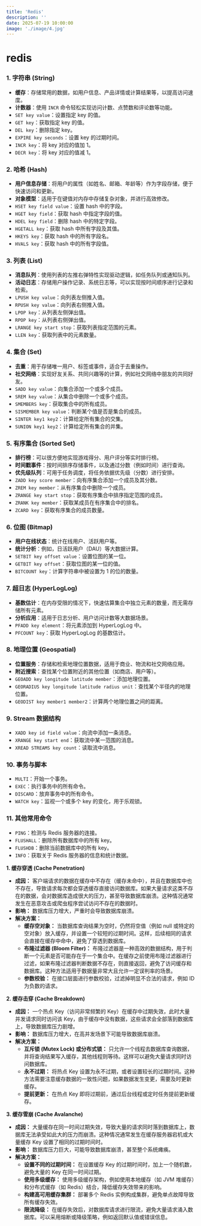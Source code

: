 ```yaml
---
title: 'Redis'
description: ''
date: 2025-07-19 10:00:00
image: './image/4.jpg'
---
```

# redis

### **1. 字符串 (String)**

- **缓存**：存储常用的数据，如用户信息、产品详情或计算结果等，以提高访问速度。
- **计数器**：使用 `INCR` 命令轻松实现访问计数、点赞数和评论数等功能。
- `SET key value`：设置指定 key 的值。
- `GET key`：获取指定 key 的值。
- `DEL key`：删除指定 key。
- `EXPIRE key seconds`：设置 key 的过期时间。
- `INCR key`：将 key 对应的值加 1。
- `DECR key`：将 key 对应的值减 1。

### **2. 哈希 (Hash)**

- **用户信息存储**：将用户的属性（如姓名、邮箱、年龄等）作为字段存储，便于快速访问和更新。
- **对象模型**：适用于在键值对内存中存储复杂对象，并进行高效修改。
- `HSET key field value`：设置 hash 中的字段。
- `HGET key field`：获取 hash 中指定字段的值。
- `HDEL key field`：删除 hash 中的特定字段。
- `HGETALL key`：获取 hash 中所有字段及其值。
- `HKEYS key`：获取 hash 中的所有字段名。
- `HVALS key`：获取 hash 中的所有字段值。

### **3. 列表 (List)**

- **消息队列**：使用列表的左推右弹特性实现驱动逻辑，如任务队列或通知队列。
- **活动日志**：存储用户操作记录、系统日志等，可以实现按时间顺序进行记录和检索。
- `LPUSH key value`：向列表左侧推入值。
- `RPUSH key value`：向列表右侧推入值。
- `LPOP key`：从列表左侧弹出值。
- `RPOP key`：从列表右侧弹出值。
- `LRANGE key start stop`：获取列表指定范围的元素。
- `LLEN key`：获取列表中的元素数量。

### **4. 集合 (Set)**

- **去重**：用于存储唯一用户、标签或事件，适合于去重操作。
- **社交网络**：实现好友关系、共同兴趣等的计算，例如社交网络中朋友的共同好友。
- `SADD key value`：向集合添加一个或多个成员。
- `SREM key value`：从集合中删除一个或多个成员。
- `SMEMBERS key`：获取集合中的所有成员。
- `SISMEMBER key value`：判断某个值是否是集合的成员。
- `SINTER key1 key2`：计算给定所有集合的交集。
- `SUNION key1 key2`：计算给定所有集合的并集。

### **5. 有序集合 (Sorted Set)**

- **排行榜**：可以很方便地实现游戏得分、用户评分等实时排行榜。
- **时间戳事件**：按时间排序存储事件，以及通过分数（例如时间）进行查询。
- **优先级队列**：可用于任务调度，将任务依据优先级（分数）进行安排。
- `ZADD key score member`：向有序集合添加一个成员及其分数。
- `ZREM key member`：从有序集合中删除一个成员。
- `ZRANGE key start stop`：获取有序集合中排序指定范围的成员。
- `ZRANK key member`：获取某成员在有序集合中的排名。
- `ZCARD key`：获取有序集合的成员数量。

### **6. 位图 (Bitmap)**

- **用户在线状态**：统计在线用户、活跃用户等。
- **统计分析**：例如，日活跃用户（DAU）等大数据计算。
- `SETBIT key offset value`：设置位图的某一位。
- `GETBIT key offset`：获取位图的某一位的值。
- `BITCOUNT key`：计算字符串中被设置为 1 的位的数量。

### **7. 超日志 (HyperLogLog)**

- **基数估计**：在内存受限的情况下，快速估算集合中独立元素的数量，而无需存储所有元素。
- **分析应用**：适用于日志分析、用户访问计数等大数据场景。
- `PFADD key element`：将元素添加到 HyperLogLog 中。
- `PFCOUNT key`：获取 HyperLogLog 的基数估计。

### **8. 地理位置 (Geospatial)**

- **位置服务**：存储和检索地理位置数据，适用于商业、物流和社交网络应用。
- **附近搜索**：查找某个位置附近的其他位置（如商店、用户等）。
- `GEOADD key longitude latitude member`：添加地理位置。
- `GEORADIUS key longitude latitude radius unit`：查找某个半径内的地理位置。
- `GEODIST key member1 member2`：计算两个地理位置之间的距离。

### **9. Stream 数据结构**

- `XADD key id field value`：向流中添加一条消息。
- `XRANGE key start end`：获取流中某一范围的消息。
- `XREAD STREAMS key count`：读取流中消息。

### **10. 事务与脚本**

- `MULTI`：开始一个事务。
- `EXEC`：执行事务中的所有命令。
- `DISCARD`：放弃事务中的所有命令。
- `WATCH key`：监视一个或多个 key 的变化，用于乐观锁。

### **11. 其他常用命令**

- `PING`：检测与 Redis 服务器的连接。
- `FLUSHALL`：删除所有数据库中的所有 key。
- `FLUSHDB`：删除当前数据库中的所有 key。
- `INFO`：获取关于 Redis 服务器的信息和统计数据。

**1. 缓存穿透 (Cache Penetration)**

- **成因：** 客户端请求的数据在缓存中不存在（缓存未命中），并且在数据库中也不存在，导致请求每次都会穿透缓存直接访问数据库。如果大量请求这类不存在的数据，会对数据库造成很大的压力，甚至导致数据库崩溃。这种情况通常发生在恶意攻击或爬虫程序尝试访问不存在的数据时。
- **影响：** 数据库压力增大，严重时会导致数据库崩溃。
- **解决方案：**
    - **缓存空对象：** 当数据库查询结果为空时，仍然将空值（例如 null 或特定的空对象）放入缓存，并设置一个较短的过期时间。这样，后续相同的请求会直接在缓存中命中，避免了穿透到数据库。
    - **布隆过滤器 (Bloom Filter)：** 布隆过滤器是一种高效的数据结构，用于判断一个元素是否可能存在于一个集合中。在缓存之前使用布隆过滤器进行过滤，如果布隆过滤器判断数据不存在，则直接返回，避免了访问缓存和数据库。这种方法适用于数据量非常大且允许一定误判率的场景。
    - **参数校验：** 在接口层面进行参数校验，过滤掉明显不合法的请求，例如 ID 为负数的请求。

**2. 缓存击穿 (Cache Breakdown)**

- **成因：** 一个热点 Key（访问非常频繁的 Key）在缓存中过期失效，此时大量并发请求同时访问该 Key，由于缓存中没有数据，这些请求会全部落到数据库上，导致数据库压力剧增。
- **影响：** 数据库压力增大，在高并发场景下可能导致数据库崩溃。
- **解决方案：**
    - **互斥锁 (Mutex Lock) 或分布式锁：** 只允许一个线程去数据库查询数据，并将查询结果写入缓存，其他线程则等待。这样可以避免大量请求同时访问数据库。
    - **永不过期：** 将热点 Key 设置为永不过期，或者设置较长的过期时间。这种方法需要注意缓存数据的一致性问题，如果数据发生变更，需要及时更新缓存。
    - **提前更新：** 在热点 Key 即将过期前，通过后台线程或定时任务提前更新缓存。

**3. 缓存雪崩 (Cache Avalanche)**

- **成因：** 大量缓存在同一时间过期失效，导致大量的请求同时落到数据库上，数据库无法承受如此大的压力而崩溃。这种情况通常发生在缓存服务器宕机或大量缓存 Key 设置了相同的过期时间时。
- **影响：** 数据库压力巨大，可能导致数据库崩溃，甚至整个系统瘫痪。
- **解决方案：**
    - **设置不同的过期时间：** 在设置缓存 Key 的过期时间时，加上一个随机数，避免大量的 Key 在同一时间过期。
    - **使用多级缓存：** 使用多级缓存架构，例如使用本地缓存（如 JVM 堆缓存）和分布式缓存（如 Redis）结合，降低缓存失效带来的影响。
    - **构建高可用缓存集群：** 部署多个 Redis 实例构成集群，避免单点故障导致所有缓存失效。
    - **限流降级：** 在缓存失效后，对数据库请求进行限流，避免大量请求涌入数据库。可以采用熔断或降级策略，例如返回默认值或错误信息。